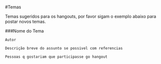 #Temas

Temas sugeridos para os hangouts, por favor sigam o exemplo abaixo para postar novos temas.


###Nome do Tema
```
Autor

Descrição breve do assunto se possivel com referencias

Pessoas q gostariam que participasse go hangout

```
